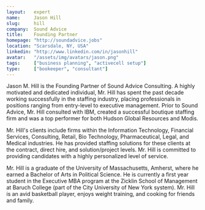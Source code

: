 ```yaml
---
layout:   expert
name:     Jason Hill
slug:     hill
company:  Sound Advice
title:    Founding Partner
homepage: "http://soundadvice.jobs"
location: "Scarsdale, NY, USA"
linkedin: "http://www.linkedin.com/in/jasonhill"
avatar:   "/assets/img/avatars/jason.png"
tags:     ["business planning", "activecell setup"]
type:     ["bookeeper", "consultant"]
---
```


Jason M. Hill is the Founding Partner of Sound Advice Consulting. A highly motivated and dedicated individual, Mr. Hill has spent the past decade working successfully in the staffing industry, placing professionals in positions ranging from entry-level to executive management. Prior to Sound Advice, Mr. Hill consulted with IBM, created a successful boutique staffing firm and was a top performer for both Hudson Global Resources and Modis.

Mr. Hill's clients include firms within the Information Technology, Financial Services, Consulting, Retail, Bio Technology, Pharmaceutical, Legal, and Medical industries. He has provided staffing solutions for these clients at the contract, direct hire, and solution/project levels. Mr. Hill is committed to providing candidates with a highly personalized level of service.

Mr. Hill is a graduate of the University of Massachusetts, Amherst, where he earned a Bachelor of Arts in Political Science. He is currently a first year student in the Executive MBA program at the Zicklin School of Management at Baruch College (part of the City University of New York system). Mr. Hill is an avid basketball player, enjoys weight training, and cooking for friends and family.
